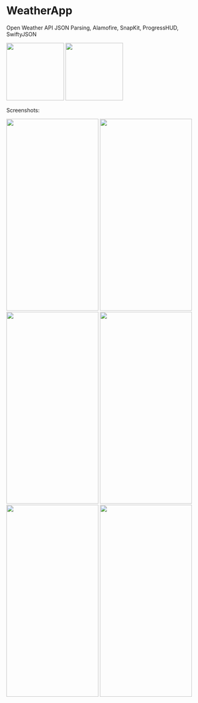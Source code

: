 # WeatherApp
Open Weather API
JSON Parsing, Alamofire, SnapKit, ProgressHUD, SwiftyJSON


<p>
<img src="https://user-images.githubusercontent.com/84919477/165491504-6280d96d-6295-4492-b5c0-51e89872ae57.png" height="150" />
<img src="https://user-images.githubusercontent.com/84919477/165491524-4ac140e3-b6fc-4dfa-95ad-2d3d44741d3e.png" width="150" height="150" />
</p>
Screenshots:
<p>
<img src="https://user-images.githubusercontent.com/84919477/165491517-477b6e12-5e41-45d7-8e91-93913eceb896.png" width="240" height="500" />
 <img src="https://user-images.githubusercontent.com/84919477/165491534-2f2f4584-e511-48b6-8745-ad8fdfee2749.png" width="240" height="500" />

<img src="https://user-images.githubusercontent.com/84919477/165491512-615f34f4-68ba-4576-a1bc-344ecacd6fbb.png" width="240" height="500" />
<img src="https://user-images.githubusercontent.com/84919477/165491531-851d7809-ff07-4185-aa2f-ad2142ff8c76.png" width="240" height="500" />

<img src="https://user-images.githubusercontent.com/84919477/165491541-0ab6ea2f-fc22-44aa-aeaf-d6f4ed8ad897.png" width="240" height="500" />
<img src="https://user-images.githubusercontent.com/84919477/165491537-91bb7874-b7d4-4c8e-a79f-dd3668b9a631.png" width="240" height="500" />
</p>
